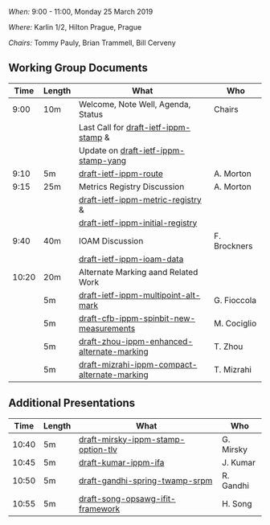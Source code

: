 *When:* 9:00 - 11:00, Monday 25 March 2019

*Where:* 	Karlin 1/2, Hilton Prague, Prague

*Chairs:* Tommy Pauly, Brian Trammell, Bill Cerveny

## Working Group Documents

| Time    | Length | What                                   | Who           |
|---------|--------|----------------------------------------|---------------|
| 9:00    | 10m    | Welcome, Note Well, Agenda, Status      | Chairs        |
|         |        | Last Call for [draft-ietf-ippm-stamp][1] &    |    |
|         |        |  Update on [draft-ietf-ippm-stamp-yang][2]     |         |
| 9:10    | 5m    | [draft-ietf-ippm-route][3]     | A. Morton        |
| 9:15    | 25m   | Metrics Registry Discussion      | A. Morton        |
|         |       | [draft-ietf-ippm-metric-registry][4] & |      |
|         |       | [draft-ietf-ippm-initial-registry][5]  |       |
| 9:40    | 40m   | IOAM Discussion    | F. Brockners        |
|         |       | [draft-ietf-ippm-ioam-data][6]  |       |
| 10:20   | 20m   | Alternate Marking aand Related Work |   |
|         | 5m    | [draft-ietf-ippm-multipoint-alt-mark][7]     | G. Fioccola        |
|         | 5m    | [draft-cfb-ippm-spinbit-new-measurements][8]     | M. Cociglio        |
|         | 5m    | [draft-zhou-ippm-enhanced-alternate-marking][9]    | T. Zhou        |
|         | 5m    | [draft-mizrahi-ippm-compact-alternate-marking][10]    | T. Mizrahi        |

## Additional Presentations

| Time    | Length | What                                   | Who           |
|---------|--------|----------------------------------------|---------------|
| 10:40   | 5m    | [draft-mirsky-ippm-stamp-option-tlv][11]    | G. Mirsky        |
| 10:45   | 5m    | [draft-kumar-ippm-ifa][12]    | J. Kumar        |
| 10:50   | 5m    | [draft-gandhi-spring-twamp-srpm][13]    | R. Gandhi        |
| 10:55   | 5m    | [draft-song-opsawg-ifit-framework][14]    | H. Song        |


[1]: https://tools.ietf.org/html/draft-ietf-ippm-stamp
[2]: https://tools.ietf.org/html/draft-ietf-ippm-stamp-yang
[3]: https://tools.ietf.org/html/draft-ietf-ippm-route
[4]: https://tools.ietf.org/html/draft-ietf-ippm-metric-registry
[5]: https://tools.ietf.org/html/draft-ietf-ippm-initial-registry
[6]: https://tools.ietf.org/html/draft-ietf-ippm-ioam-data
[7]: https://tools.ietf.org/html/draft-ietf-ippm-multipoint-alt-mark
[8]: https://tools.ietf.org/html/draft-cfb-ippm-spinbit-new-measurements
[9]: https://tools.ietf.org/html/draft-zhou-ippm-enhanced-alternate-marking
[10]: https://tools.ietf.org/html/draft-mizrahi-ippm-compact-alternate-marking
[11]: https://tools.ietf.org/html/draft-mirsky-ippm-stamp-option-tlv
[12]: https://tools.ietf.org/html/draft-kumar-ippm-ifa
[13]: https://tools.ietf.org/html/draft-gandhi-spring-twamp-srpm
[14]: https://tools.ietf.org/html/draft-song-opsawg-ifit-framework
